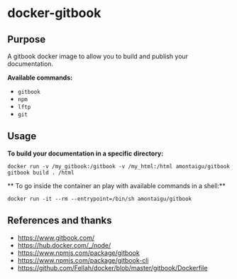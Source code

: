 # docker-gitbook

## Purpose

A gitbook docker image to allow you to build and publish your documentation.

**Available commands:**
* ```gitbook```
* ```npm```
* ```lftp```
* ```git```

## Usage

**To build your documentation in a specific directory:**
```
docker run -v /my_gitbook:/gitbook -v /my_html:/html amontaigu/gitbook gitbook build . /html
```

** To go inside the container an play with available commands in a shell:**
```
docker run -it --rm --entrypoint=/bin/sh amontaigu/gitbook
```

## References and thanks

* https://www.gitbook.com/
* https://hub.docker.com/_/node/
* https://www.npmjs.com/package/gitbook
* https://www.npmjs.com/package/gitbook-cli
* https://github.com/Fellah/docker/blob/master/gitbook/Dockerfile
